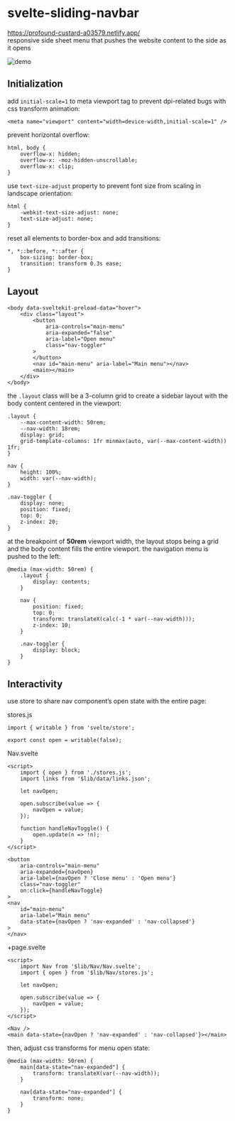 # svelte-sliding-navbar
<https://profound-custard-a03579.netlify.app/>  
responsive side sheet menu that pushes the website content to the side as it opens

![demo](demo.gif)

## Initialization
add `initial-scale=1` to meta viewport tag to prevent dpi-related bugs with css transform animation:

	<meta name="viewport" content="width=device-width,initial-scale=1" />

prevent horizontal overflow:

	html, body {
		overflow-x: hidden;
		overflow-x: -moz-hidden-unscrollable;
		overflow-x: clip;
	}

use `text-size-adjust` property to prevent font size from scaling in landscape orientation:

	html {
		-webkit-text-size-adjust: none;
		text-size-adjust: none;
	}

reset all elements to border-box and add transitions:

	*, *::before, *::after {
		box-sizing: border-box;
		transition: transform 0.3s ease;
	}

## Layout
	<body data-sveltekit-preload-data="hover">
		<div class="layout">
			<button
				aria-controls="main-menu"
				aria-expanded="false"
				aria-label="Open menu"
				class="nav-toggler"
			>
			</button>
			<nav id="main-menu" aria-label="Main menu"></nav>
			<main></main>
		</div>
	</body>

the `.layout` class will be a 3-column grid to create a sidebar layout with the body content centered in the viewport:

	.layout {
		--max-content-width: 50rem;
		--nav-width: 18rem;
		display: grid;
		grid-template-columns: 1fr minmax(auto, var(--max-content-width)) 1fr;
	}

	nav {
		height: 100%;
		width: var(--nav-width);
	}

	.nav-toggler {
		display: none;
		position: fixed;
		top: 0;
		z-index: 20;
	}

at the breakpoint of **50rem** viewport width, the layout stops being a grid and the body content fills the entire viewport. the navigation menu is pushed to the left:

	@media (max-width: 50rem) {
		.layout {
			display: contents;
		}

		nav {
			position: fixed;
			top: 0;
			transform: translateX(calc(-1 * var(--nav-width)));
			z-index: 10;
		}

		.nav-toggler {
			display: block;
		}
	}

## Interactivity
use store to share nav component’s open state with the entire page:

stores.js

	import { writable } from 'svelte/store';

	export const open = writable(false);

Nav.svelte

	<script>
		import { open } from './stores.js';
		import links from '$lib/data/links.json';

		let navOpen;

		open.subscribe(value => {
			navOpen = value;
		});

		function handleNavToggle() {
			open.update(n => !n);
		}
	</script>

	<button
		aria-controls="main-menu"
		aria-expanded={navOpen}
		aria-label={navOpen ? 'Close menu' : 'Open menu'}
		class="nav-toggler"
		on:click={handleNavToggle}
	>
	<nav
		id="main-menu"
		aria-label="Main menu"
		data-state={navOpen ? 'nav-expanded' : 'nav-collapsed'}
	>
	</nav>

+page.svelte

	<script>
		import Nav from '$lib/Nav/Nav.svelte';
		import { open } from '$lib/Nav/stores.js';

		let navOpen;

		open.subscribe(value => {
			navOpen = value;
		});
	</script>

	<Nav />
	<main data-state={navOpen ? 'nav-expanded' : 'nav-collapsed'}></main>

then, adjust css transforms for menu open state:

	@media (max-width: 50rem) {
		main[data-state="nav-expanded"] {
			transform: translateX(var(--nav-width));
		}

		nav[data-state="nav-expanded"] {
			transform: none;
		}
	}
